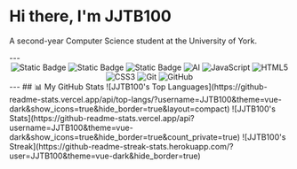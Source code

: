 # Hi there, I'm JJTB100
A second-year Computer Science student at the University of York.
</div>
---
<div align="center">
<img alt="Static Badge" src="https://img.shields.io/badge/Python-3776AB" alt="Python">
<img alt="Static Badge" src="https://img.shields.io/badge/Java-Green" alt="Java">
<img alt="Static Badge" src="https://img.shields.io/badge/Csharp-420039" alt="C#">
<img src="https://img.shields.io/badge/AI-12355B" alt="AI">
<img src="https://img.shields.io/badge/JavaScript-F7DF1E" alt="JavaScript">
<img src="https://img.shields.io/badge/HTML5-E34F26" alt="HTML5">
<img src="https://img.shields.io/badge/CSS3-1572B6" alt="CSS3">
<img src="https://img.shields.io/badge/Git-F05032" alt="Git">
<img src="https://img.shields.io/badge/GitHub-181717" alt="GitHub">
</div>
---
## 📊 My GitHub Stats
![JJTB100's Top Languages](https://github-readme-stats.vercel.app/api/top-langs/?username=JJTB100&theme=vue-dark&show_icons=true&hide_border=true&layout=compact)
![JJTB100's Stats](https://github-readme-stats.vercel.app/api?username=JJTB100&theme=vue-dark&show_icons=true&hide_border=true&count_private=true)
![JJTB100's Streak](https://github-readme-streak-stats.herokuapp.com/?user=JJTB100&theme=vue-dark&hide_border=true)
